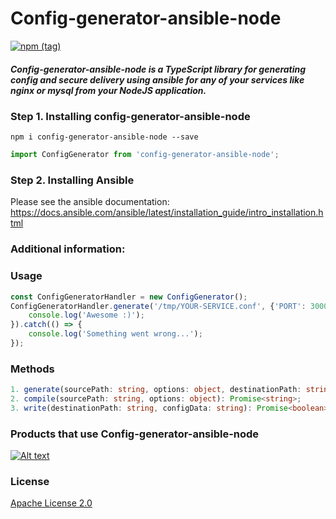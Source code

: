 # Config-generator-ansible-node
[![npm (tag)](https://img.shields.io/npm/v/config-generator-ansible-node?style=for-the-badge)](https://www.npmjs.com/package/config-generator-ansible-node)
##### Config-generator-ansible-node is a TypeScript library for generating config and secure delivery using ansible for any of your services like nginx or mysql from your NodeJS application.

### Step 1. Installing config-generator-ansible-node

```shell script
npm i config-generator-ansible-node --save 
```

```typescript
import ConfigGenerator from 'config-generator-ansible-node'; 
```

### Step 2. Installing Ansible


Please see the ansible documentation:
 https://docs.ansible.com/ansible/latest/installation_guide/intro_installation.html
 
### Additional information: 


### Usage
```typescript
const ConfigGeneratorHandler = new ConfigGenerator();
ConfigGeneratorHandler.generate('/tmp/YOUR-SERVICE.conf', {'PORT': 3000}, '/etc/YOUR-SERVICE.conf').then(() => {
    console.log('Awesome :)');
}).catch(() => {
    console.log('Something went wrong...');
});
```
### Methods
```typescript
1. generate(sourcePath: string, options: object, destinationPath: string): Promise<void>;
2. compile(sourcePath: string, options: object): Promise<string>;
3. write(destinationPath: string, configData: string): Promise<boolean>;
```


### Products that use Config-generator-ansible-node


[![Alt text](https://callaba.io/img/logo-black.svg)](https://callaba.io/)


### License

[Apache License 2.0](https://github.com/yuriy-klerk/config-generator-ansible-node/blob/main/LICENSE)
